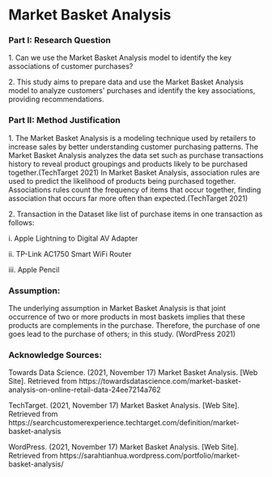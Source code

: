 # Market Basket Analysis

<h3>Part I: Research Question</h3>
<p>1.	Can we use the Market Basket Analysis model to identify the key associations of customer purchases?
<p>2.	This study aims to prepare data and use the Market Basket Analysis model to analyze customers' purchases and identify the key associations, providing recommendations.

<h3>Part II: Method Justification</h3>

<p>1.	The Market Basket Analysis is a modeling technique used by retailers to increase sales by better understanding customer purchasing patterns. 
The Market Basket Analysis analyzes the data set such as purchase transactions history to reveal product groupings and products likely to be purchased together.(TechTarget 2021)
In Market Basket Analysis, association rules are used to predict the likelihood of products being purchased together. Associations rules count the frequency of items that occur together, finding association that occurs far more often than expected.(TechTarget 2021)

<p>2.	Transaction in the Dataset like list of purchase items in one transaction as follows:
<p>i.	Apple Lightning to Digital AV Adapter
<p>ii.	TP-Link AC1750 Smart WiFi Router
<p>iii.	Apple Pencil
<h3>Assumption:</h3>
<p>The underlying assumption in Market Basket Analysis is that joint occurrence of two or more products in most baskets implies that these products are complements in the purchase. Therefore, the purchase of one goes lead to the purchase of others; in this study.
(WordPress 2021)

<h3>Acknowledge Sources: </h3>
<p>Towards Data Science. (2021, November 17) Market Basket Analysis. [Web Site].  Retrieved from 
https://towardsdatascience.com/market-basket-analysis-on-online-retail-data-24ee7214a762

<p>TechTarget. (2021, November 17) Market Basket Analysis. [Web Site].  Retrieved from
https://searchcustomerexperience.techtarget.com/definition/market-basket-analysis

<p>WordPress. (2021, November 17) Market Basket Analysis. [Web Site].  Retrieved from
https://sarahtianhua.wordpress.com/portfolio/market-basket-analysis/
